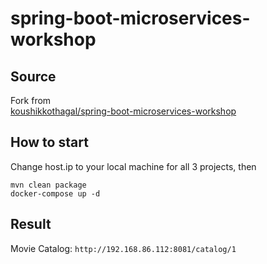 # spring-boot-microservices-workshop
## Source
Fork from  
[koushikkothagal/spring-boot-microservices-workshop](https://github.com/koushikkothagal/spring-boot-microservices-workshop)

## How to start  
Change host.ip to your local machine for all 3 projects, then  

```
mvn clean package  
docker-compose up -d
```

## Result
Movie Catalog: `http://192.168.86.112:8081/catalog/1`

